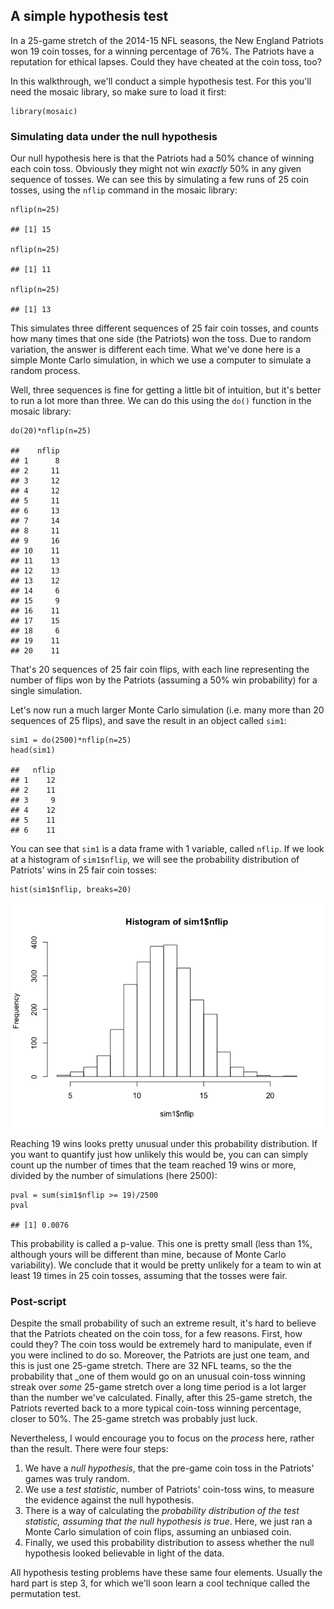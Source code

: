 A simple hypothesis test
------------------------

In a 25-game stretch of the 2014-15 NFL seasons, the New England
Patriots won 19 coin tosses, for a winning percentage of 76%. The
Patriots have a reputation for ethical lapses. Could they have cheated
at the coin toss, too?

In this walkthrough, we'll conduct a simple hypothesis test. For this
you'll need the mosaic library, so make sure to load it first:

    library(mosaic)

### Simulating data under the null hypothesis

Our null hypothesis here is that the Patriots had a 50% chance of
winning each coin toss. Obviously they might not win *exactly* 50% in
any given sequence of tosses. We can see this by simulating a few runs
of 25 coin tosses, using the `nflip` command in the mosaic library:

    nflip(n=25)

    ## [1] 15

    nflip(n=25)

    ## [1] 11

    nflip(n=25)

    ## [1] 13

This simulates three different sequences of 25 fair coin tosses, and
counts how many times that one side (the Patriots) won the toss. Due to
random variation, the answer is different each time. What we've done
here is a simple Monte Carlo simulation, in which we use a computer to
simulate a random process.

Well, three sequences is fine for getting a little bit of intuition, but
it's better to run a lot more than three. We can do this using the
`do()` function in the mosaic library:

    do(20)*nflip(n=25)

    ##    nflip
    ## 1      8
    ## 2     11
    ## 3     12
    ## 4     12
    ## 5     11
    ## 6     13
    ## 7     14
    ## 8     11
    ## 9     16
    ## 10    11
    ## 11    13
    ## 12    13
    ## 13    12
    ## 14     6
    ## 15     9
    ## 16    11
    ## 17    15
    ## 18     6
    ## 19    11
    ## 20    11

That's 20 sequences of 25 fair coin flips, with each line representing
the number of flips won by the Patriots (assuming a 50% win probability)
for a single simulation.

Let's now run a much larger Monte Carlo simulation (i.e. many more than
20 sequences of 25 flips), and save the result in an object called
`sim1`:

    sim1 = do(2500)*nflip(n=25)
    head(sim1)

    ##   nflip
    ## 1    12
    ## 2    11
    ## 3     9
    ## 4    12
    ## 5    11
    ## 6    11

You can see that `sim1` is a data frame with 1 variable, called `nflip`.
If we look at a histogram of `sim1$nflip`, we will see the probability
distribution of Patriots' wins in 25 fair coin tosses:

    hist(sim1$nflip, breaks=20)

![](hyptest_files/figure-markdown_strict/unnamed-chunk-5-1.png)

Reaching 19 wins looks pretty unusual under this probability
distribution. If you want to quantify just how unlikely this would be,
you can can simply count up the number of times that the team reached 19
wins or more, divided by the number of simulations (here 2500):

    pval = sum(sim1$nflip >= 19)/2500
    pval

    ## [1] 0.0076

This probability is called a p-value. This one is pretty small (less
than 1%, although yours will be different than mine, because of Monte
Carlo variability). We conclude that it would be pretty unlikely for a
team to win at least 19 times in 25 coin tosses, assuming that the
tosses were fair.

### Post-script

Despite the small probability of such an extreme result, it's hard to
believe that the Patriots cheated on the coin toss, for a few reasons.
First, how could they? The coin toss would be extremely hard to
manipulate, even if you were inclined to do so. Moreover, the Patriots
are just one team, and this is just one 25-game stretch. There are 32
NFL teams, so the the probability that \_one of them would go on an
unusual coin-toss winning streak over *some* 25-game stretch over a long
time period is a lot larger than the number we've calculated. Finally,
after this 25-game stretch, the Patriots reverted back to a more typical
coin-toss winning percentage, closer to 50%. The 25-game stretch was
probably just luck.

Nevertheless, I would encourage you to focus on the *process* here,
rather than the result. There were four steps:  
1. We have a *null hypothesis*, that the pre-game coin toss in the
Patriots' games was truly random.  
2. We use a *test statistic*, number of Patriots' coin-toss wins, to
measure the evidence against the null hypothesis.  
3. There is a way of calculating the *probability distribution of the
test statistic, assuming that the null hypothesis is true*. Here, we
just ran a Monte Carlo simulation of coin flips, assuming an unbiased
coin.  
4. Finally, we used this probability distribution to assess whether the
null hypothesis looked believable in light of the data.

All hypothesis testing problems have these same four elements. Usually
the hard part is step 3, for which we'll soon learn a cool technique
called the permutation test.
